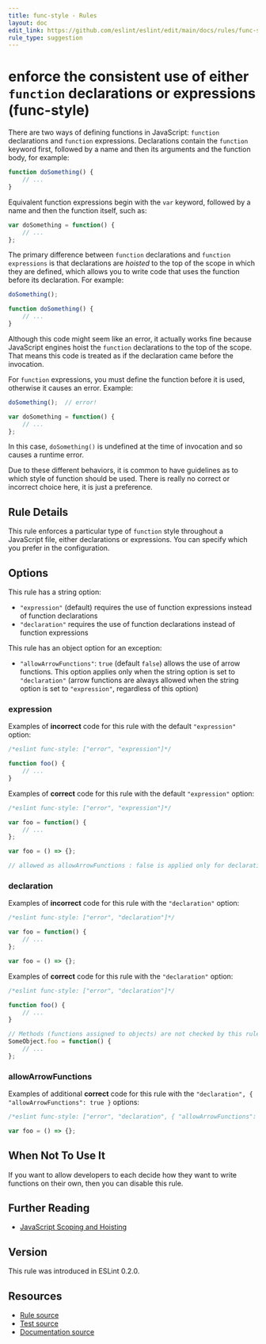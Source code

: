 ```yaml
---
title: func-style - Rules
layout: doc
edit_link: https://github.com/eslint/eslint/edit/main/docs/rules/func-style.md
rule_type: suggestion
---
```

<!-- Note: No pull requests accepted for this file. See README.md in the root directory for details. -->

# enforce the consistent use of either `function` declarations or expressions (func-style)

There are two ways of defining functions in JavaScript: `function` declarations and `function` expressions. Declarations contain the `function` keyword first, followed by a name and then its arguments and the function body, for example:

```js
function doSomething() {
    // ...
}
```

Equivalent function expressions begin with the `var` keyword, followed by a name and then the function itself, such as:

```js
var doSomething = function() {
    // ...
};
```

The primary difference between `function` declarations and `function expressions` is that declarations are *hoisted* to the top of the scope in which they are defined, which allows you to write code that uses the function before its declaration. For example:

```js
doSomething();

function doSomething() {
    // ...
}
```

Although this code might seem like an error, it actually works fine because JavaScript engines hoist the `function` declarations to the top of the scope. That means this code is treated as if the declaration came before the invocation.

For `function` expressions, you must define the function before it is used, otherwise it causes an error. Example:

```js
doSomething();  // error!

var doSomething = function() {
    // ...
};
```

In this case, `doSomething()` is undefined at the time of invocation and so causes a runtime error.

Due to these different behaviors, it is common to have guidelines as to which style of function should be used. There is really no correct or incorrect choice here, it is just a preference.

## Rule Details

This rule enforces a particular type of `function` style throughout a JavaScript file, either declarations or expressions. You can specify which you prefer in the configuration.

## Options

This rule has a string option:

* `"expression"` (default) requires the use of function expressions instead of function declarations
* `"declaration"` requires the use of function declarations instead of function expressions

This rule has an object option for an exception:

* `"allowArrowFunctions"`: `true` (default `false`) allows the use of arrow functions. This option applies only when the string option is set to `"declaration"` (arrow functions are always allowed when the string option is set to `"expression"`, regardless of this option)

### expression

Examples of **incorrect** code for this rule with the default `"expression"` option:

```js
/*eslint func-style: ["error", "expression"]*/

function foo() {
    // ...
}
```

Examples of **correct** code for this rule with the default `"expression"` option:

```js
/*eslint func-style: ["error", "expression"]*/

var foo = function() {
    // ...
};

var foo = () => {};

// allowed as allowArrowFunctions : false is applied only for declaration
```

### declaration

Examples of **incorrect** code for this rule with the `"declaration"` option:

```js
/*eslint func-style: ["error", "declaration"]*/

var foo = function() {
    // ...
};

var foo = () => {};
```

Examples of **correct** code for this rule with the `"declaration"` option:

```js
/*eslint func-style: ["error", "declaration"]*/

function foo() {
    // ...
}

// Methods (functions assigned to objects) are not checked by this rule
SomeObject.foo = function() {
    // ...
};
```

### allowArrowFunctions

Examples of additional **correct** code for this rule with the `"declaration", { "allowArrowFunctions": true }` options:

```js
/*eslint func-style: ["error", "declaration", { "allowArrowFunctions": true }]*/

var foo = () => {};
```

## When Not To Use It

If you want to allow developers to each decide how they want to write functions on their own, then you can disable this rule.

## Further Reading

* [JavaScript Scoping and Hoisting](http://www.adequatelygood.com/JavaScript-Scoping-and-Hoisting.html)

## Version

This rule was introduced in ESLint 0.2.0.

## Resources

* [Rule source](https://github.com/eslint/eslint/tree/HEAD/lib/rules/func-style.js)
* [Test source](https://github.com/eslint/eslint/tree/HEAD/tests/lib/rules/func-style.js)
* [Documentation source](https://github.com/eslint/eslint/tree/HEAD/docs/rules/func-style.md)
